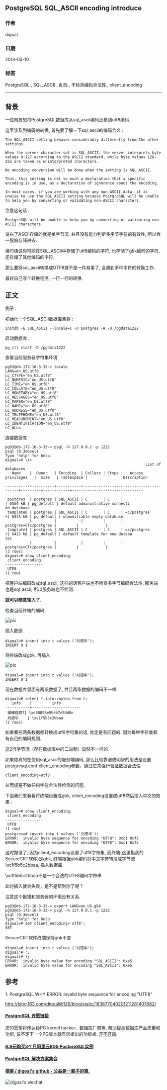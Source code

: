 ## PostgreSQL SQL_ASCII encoding introduce     
                                                          
### 作者                                                         
digoal                                                          
                                                          
### 日期                                                        
2013-05-10                                                           
                                                          
### 标签                                                        
PostgreSQL , SQL_ASCII , 乱码 , 不检测编码合法性 , client_encoding                                                                                                       
                                                          
----                                                        
                                                          
## 背景            
一位网友想将PostgreSQL数据库从sql_ascii编码迁移到utf8编码.  
  
这里涉及到编码的转换, 首先要了解一下sql_ascii的编码含义 :   
  
```  
The SQL_ASCII setting behaves considerably differently from the other settings.   
  
When the server character set is SQL_ASCII, the server interprets byte values 0-127 according to the ASCII standard, while byte values 128-255 are taken as uninterpreted characters.   
  
No encoding conversion will be done when the setting is SQL_ASCII.   
  
Thus, this setting is not so much a declaration that a specific encoding is in use, as a declaration of ignorance about the encoding.   
  
In most cases, if you are working with any non-ASCII data, it is unwise to use the SQL_ASCII setting because PostgreSQL will be unable to help you by converting or validating non-ASCII characters.  
```  
  
注意这句话 :   
  
```  
PostgreSQL will be unable to help you by converting or validating non-ASCII characters.  
```  
  
说白了ASCII存储的就是单字节流. 并且没有能力判断多字节字符的有效性, 所以会一股脑存储进去.  
  
换句话说你可能在SQL_ASCII中存储了utf8编码的字符, 也存储了gbk编码的字符, 还存储了其他编码的字符.  
  
那么要将sql_ascii转换成UTF8就不是一件易事了, 会遇到多种字符的转换工作.   
  
最好自己写个转换程序, 一行一行的转换.  
  
## 正文  
例子 :   
  
初始化一个SQL_ASCII数据库集群 :   
  
```  
initdb -E SQL_ASCII --locale=C -U postgres -W -D /pgdata1222  
```  
  
启动数据库 :   
  
```  
pg_ctl start -D /pgdata1222  
```  
  
查看当前服务器字符集环境  
  
```  
pg93@db-172-16-3-33-> locale  
LANG=en_US.utf8  
LC_CTYPE="en_US.utf8"  
LC_NUMERIC="en_US.utf8"  
LC_TIME="en_US.utf8"  
LC_COLLATE="en_US.utf8"  
LC_MONETARY="en_US.utf8"  
LC_MESSAGES="en_US.utf8"  
LC_PAPER="en_US.utf8"  
LC_NAME="en_US.utf8"  
LC_ADDRESS="en_US.utf8"  
LC_TELEPHONE="en_US.utf8"  
LC_MEASUREMENT="en_US.utf8"  
LC_IDENTIFICATION="en_US.utf8"  
LC_ALL=  
```  
  
连接数据库  
  
```  
pg93@db-172-16-3-33-> psql -h 127.0.0.1 -p 1222  
psql (9.3devel)  
Type "help" for help.  
digoal=# \l+  
                                                               List of databases  
   Name    |  Owner   | Encoding  | Collate | Ctype |   Access privileges   |  Size   | Tablespace |                Description       
              
-----------+----------+-----------+---------+-------+-----------------------+---------+------------+--------------------------------  
------------  
 postgres  | postgres | SQL_ASCII | C       | C     |                       | 6554 kB | pg_default | default administrative connecti  
on database  
 template0 | postgres | SQL_ASCII | C       | C     | =c/postgres          +| 6425 kB | pg_default | unmodifiable empty database  
           |          |           |         |       | postgres=CTc/postgres |         |            |   
 template1 | postgres | SQL_ASCII | C       | C     | =c/postgres          +| 6425 kB | pg_default | default template for new databa  
ses  
           |          |           |         |       | postgres=CTc/postgres |         |            |   
(3 rows)  
digoal=# show client_encoding;  
 client_encoding   
-----------------  
 UTF8  
(1 row)  
```  
  
把客户端编码改成sql_ascii, 这样的话客户端也不检查多字节编码合法性, 服务端也是sql_ascii, 所以服务端也不检测.  
  
**就可以随意输入了.**   
  
检查当前终端的编码  
  
![pic](20130510_01_pic_001.png)    
  
插入数据  
  
```  
digoal=# insert into t values ('刘德华');  
INSERT 0 1  
```  
  
将终端改成gbk, 再插入  
  
![pic](20130510_01_pic_002.png)    
  
```  
digoal=# insert into t values ('刘德华');  
INSERT 0 1  
```  
  
现在数据库里面有两条数据了, 并且两条数据的编码不一样.  
  
```  
digoal=# select *,info::bytea from t;  
   info    |         info           
-----------+----------------------  
 鍒樺痉鍗?| \xe58898e5beb7e58d8e  
 刘德华    | \xc1f5b5c2bbaa  
(2 rows)  
```  
  
如果要把两条数据都转换成utf8字符集的话, 肯定是有问题的. 因为每种字符集都有自己的编码规则.  
  
这2行字节流（存在数据库中的二进制）显然不一样的.  
  
如果你真的在使用sql_ascii的服务端编码, 那么比较靠谱或明智的用法是设置postgresql.conf client_encoding参数，通过它来强行验证数据合法性.  
  
```  
client_encoding=utf8  
```  
  
从而规避不做任何字符合法性检测的问题.  
  
下面我们来看看将终端设置成gbk, client_encoding设置成utf8然后插入中文的效果 :   
  
```  
digoal=# show client_encoding;  
 client_encoding   
-----------------  
 UTF8  
(1 row)  
postgres=# insert into t values ('刘德华');  
ERROR:  invalid byte sequence for encoding "UTF8": 0xc1 0xf5  
ERROR:  invalid byte sequence for encoding "UTF8": 0xc1 0xf5  
```  
  
这时报错了, 因为client_encoding设置了utf8字符集, 而终端(这里指我的SecureCRT软件)是gbk, 终端根据gbk编码将中文字符转换成字节流\xc1f5b5c2bbaa, 插入数据库.  
  
\xc1f5b5c2bbaa不是一个合法的UTF8编码字符串  
  
此时插入就会失败，是不是帮到你了呢？  
  
注意这个报错和服务器的环境没有关系.  
  
```  
pg93@db-172-16-3-33-> export LANG=en_US.gbk  
pg93@db-172-16-3-33-> psql -h 127.0.0.1 -p 1222  
psql (9.3devel)  
Type "help" for help.  
digoal=# set client_encoding='utf8';  
SET  
```  
  
SecureCRT软件终端保持gbk不变  
  
```  
digoal=# insert into t values ('刘德华');  
digoal'# ';  
digoal(# );  
ERROR:  invalid byte value for encoding "SQL_ASCII": 0xe5  
ERROR:  invalid byte value for encoding "SQL_ASCII": 0xe5  
```  
  
## 参考  
1\. PostgreSQL WHY ERROR: invalid byte sequence for encoding "UTF8"  
  
http://blog.163.com/digoal@126/blog/static/163877040201211281407682/  
            
                                 
  
  
  
  
  
  
  
  
  
  
  
  
  
  
  
  
  
  
  
  
  
  
  
  
  
  
  
  
  
  
  
  
  
  
  
  
  
  
  
  
  
  
  
  
  
  
  
  
  
  
  
  
  
  
  
  
  
  
  
  
  
  
  
#### [PostgreSQL 许愿链接](https://github.com/digoal/blog/issues/76 "269ac3d1c492e938c0191101c7238216")
您的愿望将传达给PG kernel hacker、数据库厂商等, 帮助提高数据库产品质量和功能, 说不定下一个PG版本就有您提出的功能点. [开不开森](https://github.com/digoal/blog/issues/76 "269ac3d1c492e938c0191101c7238216").  
  
  
#### [9.9元购买3个月阿里云RDS PostgreSQL实例](https://www.aliyun.com/database/postgresqlactivity "57258f76c37864c6e6d23383d05714ea")
  
  
#### [PostgreSQL 解决方案集合](https://yq.aliyun.com/topic/118 "40cff096e9ed7122c512b35d8561d9c8")
  
  
#### [德哥 / digoal's github - 公益是一辈子的事.](https://github.com/digoal/blog/blob/master/README.md "22709685feb7cab07d30f30387f0a9ae")
  
  
![digoal's wechat](../pic/digoal_weixin.jpg "f7ad92eeba24523fd47a6e1a0e691b59")
  
